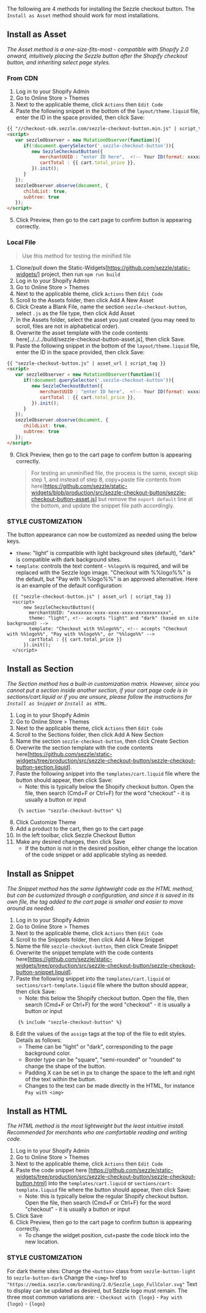 The following are 4 methods for installing the Sezzle checkout button. The `Install as Asset` method should work for most installations.

## Install as Asset

_The Asset method is a one-size-fits-most - compatible with Shopify 2.0 onward, intuitively placing the Sezzle button after the Shopify checkout button, and inheriting select page styles._

### From CDN

1. Log in to your Shopify Admin
2. Go to Online Store > Themes
3. Next to the applicable theme, click `Actions` then `Edit Code`
4. Paste the following snippet in the bottom of the `layout/theme.liquid` file, enter the ID in the space provided, then click Save:

```html
{{ "//checkout-sdk.sezzle.com/sezzle-checkout-button.min.js" | script_tag }}
<script>
   var sezzleObserver = new MutationObserver(function(){
      if(!document.querySelector('.sezzle-checkout-button')){
         new SezzleCheckoutButton({
            merchantUUID : "enter ID here",  <!-- Your ID(format: xxxxxxxx-xxxx-xxxx-xxxx-xxxxxxxxxxxx) -->
            cartTotal : {{ cart.total_price }},
         }).init();
      }
   });
   sezzleObserver.observe(document, {
      childList: true,
      subtree: true
   });
</script>
```

5. Click Preview, then go to the cart page to confirm button is appearing correctly.

### Local File

> Use this method for testing the minified file

1. Clone/pull down the Static-Widgets[https://github.com/sezzle/static-widgets/] project, then run `npm run build`
2. Log in to your Shopify Admin
3. Go to Online Store > Themes
4. Next to the applicable theme, click `Actions` then `Edit Code`
5. Scroll to the Assets folder, then click Add A New Asset
6. Click Create a Blank File, name the section `sezzle-checkout-button`, select `.js` as the file type, then click Add Asset
7. In the Assets folder, select the asset you just created (you may need to scroll, files are not in alphabetical order).
8. Overwrite the asset template with the code contents here[../../../build/sezzle-checkout-button-asset.js], then click Save.
9. Paste the following snippet in the bottom of the `layout/theme.liquid` file, enter the ID in the space provided, then click Save:

```html
{{ "sezzle-checkout-button.js" | asset_url | script_tag }}
<script>
   var sezzleObserver = new MutationObserver(function(){
      if(!document.querySelector('.sezzle-checkout-button')){
         new SezzleCheckoutButton({
            merchantUUID : "enter ID here",  <!-- Your ID(format: xxxxxxxx-xxxx-xxxx-xxxx-xxxxxxxxxxxx) -->
            cartTotal : {{ cart.total_price }},
         }).init();
      }
   });
   sezzleObserver.observe(document, {
      childList: true,
      subtree: true
   });
</script>
```

9. Click Preview, then go to the cart page to confirm button is appearing correctly.
   > For testing an unminified file, the process is the same, except skip step 1, and instead of step 8, copy+paste file contents from here[https://github.com/sezzle/static-widgets/blob/production/src/sezzle-checkout-button/sezzle-checkout-button-asset.js] but remove the `export default` line at the bottom, and update the snippet file path accordingly.

### STYLE CUSTOMIZATION

The button appearance can now be customized as needed using the below keys.

- `theme`: "light" is compatible with light background sites (default), "dark" is compatible with dark background sites.
- `template`: controls the text content - `%%logo%%` is required, and will be replaced with the Sezzle logo image. "Checkout with %%logo%%" is the default, but "Pay with %%logo%%" is an approved alternative.
  Here is an example of the default configuration:

```
  {{ "sezzle-checkout-button.js" | asset_url | script_tag }}
  <script>
      new SezzleCheckoutButton({
        merchantUUID: "xxxxxxxx-xxxx-xxxx-xxxx-xxxxxxxxxxxx",
        theme: "light", <!-- accepts "light" and "dark" (based on site background) -->
        template: "Checkout with %%logo%%", <!-- accepts "Checkout with %%logo%%", "Pay with %%logo%%", or "%%logo%%" -->
        cartTotal : {{ cart.total_price }}
      }).init();
  </script>
```

## Install as Section

_The Section method has a built-in customization matrix. However, since you cannot put a section inside another section, if your cart page code is in sections/cart.liquid or if you are unsure, please follow the instructions for `Install as Snippet` or `Install as HTML`._

1. Log in to your Shopify Admin
2. Go to Online Store > Themes
3. Next to the applicable theme, click `Actions` then `Edit Code`
4. Scroll to the Sections folder, then click Add A New Section
5. Name the section `sezzle-checkout-button`, then click Create Section
6. Overwrite the section template with the code contents here[https://github.com/sezzle/static-widgets/tree/production/src/sezzle-checkout-button/sezzle-checkout-button-section.liquid].
7. Paste the following snippet into the `templates/cart.liquid` file where the button should appear, then click Save:
   - Note: this is typically below the Shopify checkout button. Open the file, then search (Cmd+F or Ctrl+F) for the word "checkout" - it is usually a button or input

```
	{% section "sezzle-checkout-button" %}
```

8. Click Customize Theme
9. Add a product to the cart, then go to the cart page
10. In the left toolbar, click Sezzle Checkout Button
11. Make any desired changes, then click Save
    - If the button is not in the desired position, either change the location of the code snippet or add applicable styling as needed.

## Install as Snippet

_The Snippet method has the same lightweight code as the HTML method, but can be customized through a configuration, and since it is saved in its own file, the tag added to the cart page is smaller and easier to move around as needed._

1. Log in to your Shopify Admin
2. Go to Online Store > Themes
3. Next to the applicable theme, click `Actions` then `Edit Code`
4. Scroll to the Snippets folder, then click Add A New Snippet
5. Name the file `sezzle-checkout-button`, then click Create Snippet
6. Overwrite the snippet template with the code contents here[https://github.com/sezzle/static-widgets/tree/production/src/sezzle-checkout-button/sezzle-checkout-button-snippet.liquid].
7. Paste the following snippet into the `templates/cart.liquid` or `sections/cart-template.liquid` file where the button should appear, then click Save:
   - Note: this below the Shopify checkout button. Open the file, then search (Cmd+F or Ctrl+F) for the word "checkout" - it is usually a button or input

```
	{% include "sezzle-checkout-button" %}
```

8. Edit the values of the `assign` tags at the top of the file to edit styles. Details as follows:
   - Theme can be "light" or "dark", corresponding to the page background color.
   - Border type can be "square", "semi-rounded" or "rounded" to change the shape of the button.
   - Padding X can be set in px to change the space to the left and right of the text within the button.
   - Changes to the text can be made directly in the HTML, for instance `Pay with <img>`

## Install as HTML

_The HTML method is the most lightweight but the least intuitive install. Recommended for merchants who are comfortable reading and writing code._

1. Log in to your Shopify Admin
2. Go to Online Store > Themes
3. Next to the applicable theme, click `Actions` then `Edit Code`
4. Paste the code snippet here [https://github.com/sezzle/static-widgets/tree/production/src/sezzle-checkout-button/sezzle-checkout-button.html] into the `templates/cart.liquid` or `sections/cart-template.liquid` file where the button should appear, then click Save:
   - Note: this is typically below the regular Shopify checkout button. Open the file, then search (Cmd+F or Ctrl+F) for the word "checkout" - it is usually a button or input
5. Click Save
6. Click Preview, then go to the cart page to confirm button is appearing correctly.
   - To change the widget position, cut+paste the code block into the new location.

### STYLE CUSTOMIZATION

For dark theme sites:
Change the `<button>` class from `sezzle-button-light` to `sezzle-button-dark`
Change the `<img>` href to `"https://media.sezzle.com/branding/2.0/Sezzle_Logo_FullColor.svg"`
Text to display can be updated as desired, but Sezzle logo must remain. The three most common variations are: - `Checkout with {logo}` - `Pay with {logo}` - `{logo}`
